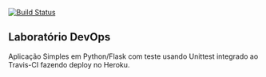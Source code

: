 [![Build Status](https://travis-ci.com/orleonbatista/devopslab.svg?branch=main)](https://travis-ci.com/orleonbatista/devopslab)
## Laboratório DevOps
Aplicação Simples em  Python/Flask com teste usando Unittest integrado ao Travis-CI fazendo deploy no Heroku.
